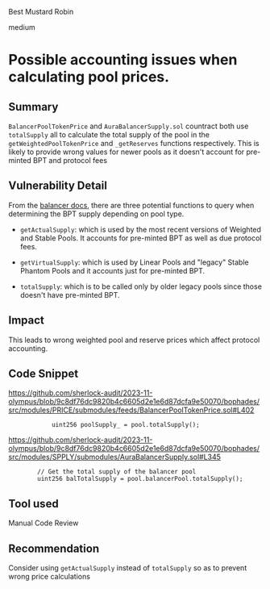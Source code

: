 Best Mustard Robin

medium

# Possible accounting issues when calculating pool prices.

## Summary

`BalancerPoolTokenPrice` and `AuraBalancerSupply.sol` countract both use `totalSupply` all to calculate the total supply of the pool in the `getWeightedPoolTokenPrice` and `_getReserves` functions respectively. This is likely to provide wrong values for newer pools as it doesn't account for pre-minted BPT and protocol fees

## Vulnerability Detail
From the [balancer docs](https://docs.balancer.fi/concepts/advanced/valuing-bpt/valuing-bpt.html#getting-bpt-supply), there are three potential functions to query when determining the BPT supply depending on pool type.

- `getActualSupply`: which is used by the most recent versions of Weighted and Stable Pools. It accounts for pre-minted BPT as well as due protocol fees.

- `getVirtualSupply`: which is used by Linear Pools and "legacy" Stable Phantom Pools and it accounts just for pre-minted BPT.

- `totalSupply`: which is to be called only by older legacy pools since those doesn't have pre-minted BPT.

## Impact
This leads to wrong weighted pool and reserve prices which affect protocol accounting.

## Code Snippet

https://github.com/sherlock-audit/2023-11-olympus/blob/9c8df76dc9820b4c6605d2e1e6d87dcfa9e50070/bophades/src/modules/PRICE/submodules/feeds/BalancerPoolTokenPrice.sol#L402

```solidity
            uint256 poolSupply_ = pool.totalSupply();
```

https://github.com/sherlock-audit/2023-11-olympus/blob/9c8df76dc9820b4c6605d2e1e6d87dcfa9e50070/bophades/src/modules/SPPLY/submodules/AuraBalancerSupply.sol#L345

```solidity
        // Get the total supply of the balancer pool
        uint256 balTotalSupply = pool.balancerPool.totalSupply();
```
## Tool used
Manual Code Review

## Recommendation

Consider using `getActualSupply` instead of `totalSupply` so as to prevent wrong price calculations
